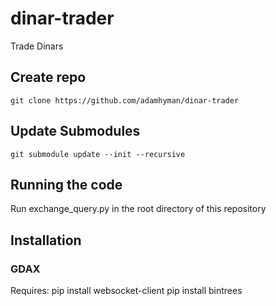 # dinar-trader
Trade Dinars

## Create repo
`git clone https://github.com/adamhyman/dinar-trader`

## Update Submodules
`git submodule update --init --recursive`

## Running the code
Run exchange_query.py in the root directory of this repository

## Installation
### GDAX
Requires:
pip install websocket-client
pip install bintrees
